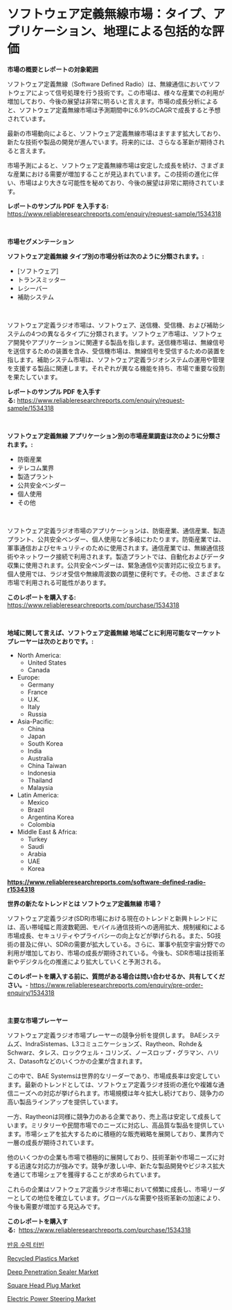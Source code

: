 <p><h1>ソフトウェア定義無線市場：タイプ、アプリケーション、地理による包括的な評価</h1></p><p><strong>市場の概要とレポートの対象範囲</strong></p>
<p><p>ソフトウェア定義無線（Software Defined Radio）は、無線通信においてソフトウェアによって信号処理を行う技術です。この市場は、様々な産業での利用が増加しており、今後の展望は非常に明るいと言えます。市場の成長分析によると、ソフトウェア定義無線市場は予測期間中に6.9%のCAGRで成長すると予想されています。</p><p>最新の市場動向によると、ソフトウェア定義無線市場はますます拡大しており、新たな技術や製品の開発が進んでいます。将来的には、さらなる革新が期待されると言えます。</p><p>市場予測によると、ソフトウェア定義無線市場は安定した成長を続け、さまざまな産業における需要が増加することが見込まれています。この技術の進化に伴い、市場はより大きな可能性を秘めており、今後の展望は非常に期待されています。</p></p>
<p><strong>レポートのサンプル PDF を入手する:</strong> <a href="https://www.reliableresearchreports.com/enquiry/request-sample/1534318">https://www.reliableresearchreports.com/enquiry/request-sample/1534318</a></p>
<p>&nbsp;</p>
<p><strong>市場セグメンテーション</strong></p>
<p><strong>ソフトウェア定義無線 タイプ別の市場分析は次のように分類されます。:</strong></p>
<p><ul><li>[ソフトウェア]</li><li>トランスミッター</li><li>レシーバー</li><li>補助システム</li></ul></p>
<p>&nbsp;</p>
<p><p>ソフトウェア定義ラジオ市場は、ソフトウェア、送信機、受信機、および補助システムの4つの異なるタイプに分類されます。ソフトウェア市場は、ソフトウェア開発やアプリケーションに関連する製品を指します。送信機市場は、無線信号を送信するための装置を含み、受信機市場は、無線信号を受信するための装置を指します。補助システム市場は、ソフトウェア定義ラジオシステムの運用や管理を支援する製品に関連します。それぞれが異なる機能を持ち、市場で重要な役割を果たしています。</p></p>
<p><strong>レポートのサンプル PDF を入手する:</strong>&nbsp;<a href="https://www.reliableresearchreports.com/enquiry/request-sample/1534318">https://www.reliableresearchreports.com/enquiry/request-sample/1534318</a></p>
<p>&nbsp;</p>
<p><strong> ソフトウェア定義無線 アプリケーション別の市場産業調査は次のように分類されます。:</strong></p>
<p><ul><li>防衛産業</li><li>テレコム業界</li><li>製造プラント</li><li>公共安全ベンダー</li><li>個人使用</li><li>その他</li></ul></p>
<p>&nbsp;</p>
<p><p>ソフトウェア定義ラジオ市場のアプリケーションは、防衛産業、通信産業、製造プラント、公共安全ベンダー、個人使用など多岐にわたります。防衛産業では、軍事通信およびセキュリティのために使用されます。通信産業では、無線通信技術やネットワーク接続で利用されます。製造プラントでは、自動化およびデータ収集に使用されます。公共安全ベンダーは、緊急通信や災害対応に役立ちます。個人使用では、ラジオ受信や無線周波数の調整に便利です。その他、さまざまな市場で利用される可能性があります。</p></p>
<p><strong>このレポートを購入する:</strong>&nbsp; <a href="https://www.reliableresearchreports.com/purchase/1534318">https://www.reliableresearchreports.com/purchase/1534318</a></p>
<p>&nbsp;</p>
<p><strong>地域に関して言えば、ソフトウェア定義無線 地域ごとに利用可能なマーケットプレーヤーは次のとおりです。:</strong></p>
<p><ul>
    <li>
        North America:
        <ul>
            <li>United States</li>
            <li>Canada</li>
        </ul>
    </li>
    <li>
        Europe:
        <ul>
            <li>Germany</li>
            <li>France</li>
            <li>U.K.</li>
            <li>Italy</li>
            <li>Russia</li>
        </ul>
    </li>
    <li>
        Asia-Pacific:
        <ul>
            <li>China</li>
            <li>Japan</li>
            <li>South Korea</li>
            <li>India</li>
            <li>Australia</li>
            <li>China Taiwan</li>
            <li>Indonesia</li>
            <li>Thailand</li>
            <li>Malaysia</li>
        </ul>
    </li>
    <li>
        Latin America:
        <ul>
            <li>Mexico</li>
            <li>Brazil</li>
            <li>Argentina Korea</li>
            <li>Colombia</li>
        </ul>
    </li>
    <li>
        Middle East & Africa:
        <ul>
            <li>Turkey</li>
            <li>Saudi</li>
            <li>Arabia</li>
            <li>UAE</li>
            <li>Korea</li>
        </ul>
    </li>
    </ul></p>
<p><strong><a href="https://www.reliableresearchreports.com/software-defined-radio-r1534318">https://www.reliableresearchreports.com/software-defined-radio-r1534318</a></strong>&nbsp;</p>
<p><strong>世界の新たなトレンドとは ソフトウェア定義無線 市場？</strong></p>
<p><p>ソフトウェア定義ラジオ(SDR)市場における現在のトレンドと新興トレンドには、高い帯域幅と周波数範囲、モバイル通信技術への適用拡大、規制緩和による市場成長、セキュリティやプライバシーの向上などが挙げられる。また、5G技術の普及に伴い、SDRの需要が拡大している。さらに、軍事や航空宇宙分野での利用が増加しており、市場の成長が期待されている。今後も、SDR市場は技術革新やデジタル化の推進により拡大していくと予測される。</p></p>
<p><strong>このレポートを購入する前に、質問がある場合は問い合わせるか、共有してください。</strong>- <a href="https://www.reliableresearchreports.com/enquiry/pre-order-enquiry/1534318">https://www.reliableresearchreports.com/enquiry/pre-order-enquiry/1534318</a></p>
<p>&nbsp;</p>
<p><strong>主要な市場プレーヤー</strong></p>
<p><p>ソフトウェア定義ラジオ市場プレーヤーの競争分析を提供します。 BAEシステムズ、IndraSistemas、L3コミュニケーションズ、Raytheon、Rohde＆Schwarz、タレス、ロックウェル・コリンズ、ノースロップ・グラマン、ハリス、Datasoftなどのいくつかの企業が含まれます。 </p><p>この中で、BAE Systemsは世界的なリーダーであり、市場成長率は安定しています。最新のトレンドとしては、ソフトウェア定義ラジオ技術の進化や複雑な通信ニーズへの対応が挙げられます。市場規模は年々拡大し続けており、競争力の高い製品ラインアップを提供しています。</p><p>一方、Raytheonは同様に競争力のある企業であり、売上高は安定して成長しています。ミリタリーや民間市場でのニーズに対応し、高品質な製品を提供しています。市場シェアを拡大するために積極的な販売戦略を展開しており、業界内で一層の成長が期待されています。</p><p>他のいくつかの企業も市場で積極的に展開しており、技術革新や市場ニーズに対する迅速な対応力が強みです。競争が激しい中、新たな製品開発やビジネス拡大を通じて市場シェアを獲得することが求められています。</p><p>これらの企業はソフトウェア定義ラジオ市場において頻繁に成長し、市場リーダーとしての地位を確立しています。グローバルな需要や技術革新の加速により、今後も需要が増加する見込みです。</p></p>
<p><strong>このレポートを購入する:</strong>&nbsp;&nbsp;<a href="https://www.reliableresearchreports.com/purchase/1534318">https://www.reliableresearchreports.com/purchase/1534318</a></p>
<p><p><a href="https://medium.com/@boydsmitham726/%EB%B0%98%EC%9D%91-%EC%88%98%EB%A0%A5-%ED%84%B0%EB%B9%88-%EC%8B%9C%EC%9E%A5-2031%EB%85%84%EA%B9%8C%EC%A7%80%EC%9D%98-%ED%8A%B8%EB%A0%8C%EB%93%9C-%EC%98%88%EC%B8%A1-%EB%B0%8F-%EA%B2%BD%EC%9F%81-%EB%B6%84%EC%84%9D-3e4ba214877b">반응 수력 터빈</a></p><p><a href="https://military-diascia-e68.notion.site/Recycled-Plastics-Market-Research-Report-Provides-Critical-Insights-that-can-help-Shape-Business-Dev-ab594eb6f7844a97bba5e6e8abb47ecf">Recycled Plastics Market</a></p><p><a href="https://issuu.com/reportprime-2/docs/deep-penetration-sealer-market-size-2030.pptx">Deep Penetration Sealer Market</a></p><p><a href="https://issuu.com/reportprime-2/docs/square-head-plug-market-size-2030.pptx">Square Head Plug Market</a></p><p><a href="https://view.publitas.com/reportprime-1/electric-power-steering-market-insights-market-players-and-forecast-till-2031/">Electric Power Steering Market</a></p></p>